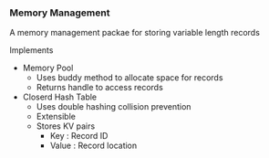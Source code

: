### Memory Management

A memory management packae for storing variable length records

Implements
- Memory Pool
  - Uses buddy method to allocate space for records
  - Returns handle to access records
- Closerd Hash Table
  - Uses double hashing collision prevention
  - Extensible
  - Stores KV pairs
    - Key : Record ID
    - Value : Record location
